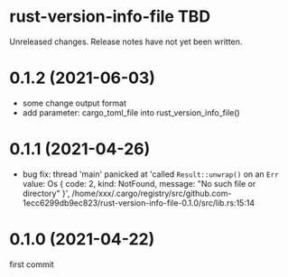 rust-version-info-file TBD
===
Unreleased changes. Release notes have not yet been written.

0.1.2 (2021-06-03)
=====

* some change output format
* add parameter: cargo_toml_file into rust_version_info_file()

0.1.1 (2021-04-26)
=====

* bug fix: thread 'main' panicked at 'called `Result::unwrap()` on an `Err` value: Os { code: 2, kind: NotFound, message: "No such file or directory" }', /home/xxx/.cargo/registry/src/github.com-1ecc6299db9ec823/rust-version-info-file-0.1.0/src/lib.rs:15:14

0.1.0 (2021-04-22)
=====
first commit
